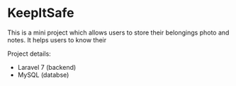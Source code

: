 # KeepItSafe
This is a mini project which allows users to store their belongings photo and notes. It helps users to know their 


Project details:
- Laravel 7 (backend)
- MySQL (databse)
